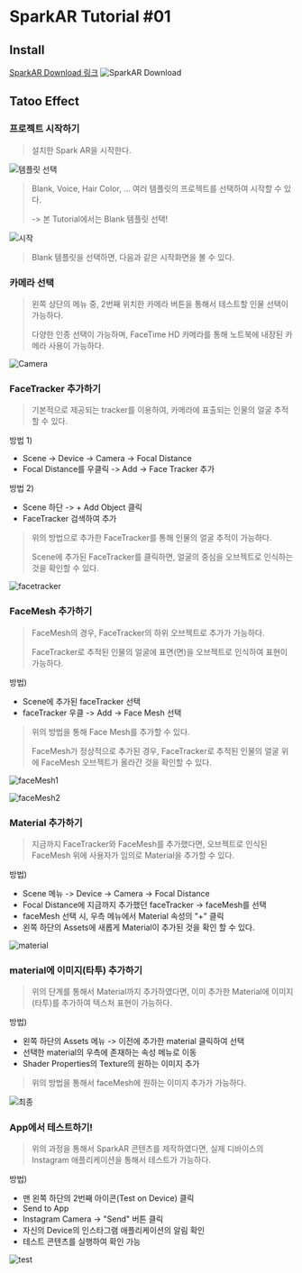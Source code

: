 # SparkAR Tutorial #01

## Install

[SparkAR Download 링크](https://sparkar.facebook.com/ar-studio/download/)
![SparkAR Download](./img/download.png)

## Tatoo Effect

### 프로젝트 시작하기

> 설치한 Spark AR을 시작한다.

![템플릿 선택](./img/templet.png)

> Blank, Voice, Hair Color, ... 여러 템플릿의 프로젝트를 선택하여 시작할 수 있다.
>
> -> 본 Tutorial에서는 Blank 템플릿 선택!

![시작](./img/start.png)

> Blank 템플릿을 선택하면, 다음과 같은 시작화면을 볼 수 있다.

### 카메라 선택

> 왼쪽 상단의 메뉴 중, 2번째 위치한 카메라 버튼을 통해서 테스트할 인물 선택이 가능하다.
>
> 다양한 인종 선택이 가능하며, FaceTime HD 카메라를 통해 노트북에 내장된 카메라 사용이 가능하다.

![Camera](./img/camera.png)

### FaceTracker 추가하기

> 기본적으로 제공되는 tracker를 이용하여, 카메라에 표출되는 인물의 얼굴 추적할 수 있다.

방법 1)
- Scene -> Device -> Camera -> Focal Distance
- Focal Distance를 우클릭 -> Add -> Face Tracker 추가

방법 2)
- Scene 하단 -> + Add Object 클릭
- FaceTracker 검색하여 추가

> 위의 방법으로 추가한 FaceTracker를 통해 인물의 얼굴 추적이 가능하다.
>
> Scene에 추가된 FaceTracker를 클릭하면, 얼굴의 중심을 오브젝트로 인식하는 것을 확인할 수 있다.

![facetracker](./img/facetracker.png)

### FaceMesh 추가하기

> FaceMesh의 경우, FaceTracker의 하위 오브젝트로 추가가 가능하다.
>
> FaceTracker로 추적된 인물의 얼굴에 표면(면)을 오브젝트로 인식하여 표현이 가능하다.

방법)
- Scene에 추가된 faceTracker 선택
- faceTracker 우클 -> Add -> Face Mesh 선택

> 위의 방법을 통해 Face Mesh를 추가할 수 있다.
>
> FaceMesh가 정상적으로 추가된 경우, FaceTracker로 추적된 인물의 얼굴 위에 FaceMesh 오브젝트가 올라간 것을 확인할 수 있다.

![faceMesh1](./img/faceMesh1.png)

![faceMesh2](./img/faceMesh2.png)

### Material 추가하기

> 지금까지 FaceTracker와 FaceMesh를 추가했다면, 오브젝트로 인식된 FaceMesh 위에 사용자가 임의로 Material을 추가할 수 있다.

방법)
- Scene 메뉴 -> Device -> Camera -> Focal Distance
- Focal Distance에 지금까지 추가했던 faceTracker -> faceMesh를 선택
- faceMesh 선택 시, 우측 메뉴에서 Material 속성의 "+" 클릭
- 왼쪽 하단의 Assets에 새롭게 Material이 추가된 것을 확인 할 수 있다.

![material](./img/material.png)


### material에 이미지(타투) 추가하기

> 위의 단계를 통해서 Material까지 추가하였다면, 이미 추가한 Material에 이미지(타투)를 추가하여 텍스처 표현이 가능하다.

방법)
- 왼쪽 하단의 Assets 메뉴 -> 이전에 추가한 material 클릭하여 선택
- 선택한 material의 우측에 존재하는 속성 메뉴로 이동
- Shader Properties의 Texture의 원하는 이미지 추가

> 위의 방법을 통해서 faceMesh에 원하는 이미지 추가가 가능하다.

![최종](./img/finish.png)

### App에서 테스트하기!

> 위의 과정을 통해서 SparkAR 콘텐츠를 제작하였다면, 실제 디바이스의 Instagram 애플리케이션을 통해서 테스트가 가능하다.

방법)
- 맨 왼쪽 하단의 2번째 아이콘(Test on Device) 클릭
- Send to App
- Instagram Camera -> "Send" 버튼 클릭
- 자신의 Device의 인스타그램 애플리케이션의 알림 확인
- 테스트 콘텐츠를 실행하여 확인 가능

![test](./img/test.png)
